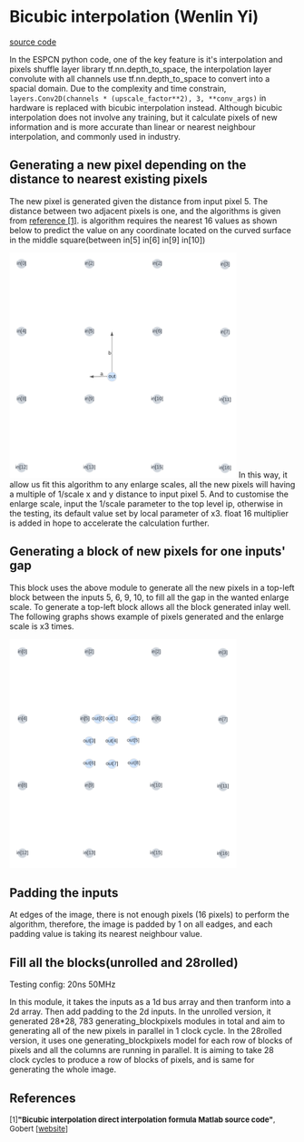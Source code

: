 # Bicubic interpolation (Wenlin Yi)

[source code](https://github.com/Weeblin/FPGA-Consultancy/tree/weeblin_bicubic_interpolation)

In the ESPCN python code, one of the key feature is it's interpolation and pixels shuffle layer library tf.nn.depth_to_space, the interpolation layer convolute with all channels use tf.nn.depth_to_space to convert into a spacial domain. Due to the complexity and time constrain, ```layers.Conv2D(channels * (upscale_factor**2), 3, **conv_args)``` in hardware is replaced with bicubic interpolation instead. Although bicubic interpolation does not involve any training, but it calculate pixels of new information and is more accurate than linear or nearest neighbour interpolation, and commonly used in industry. 

## Generating a new pixel depending on the distance to nearest existing pixels

The new pixel is generated given the distance from input pixel 5. The distance between two adjacent pixels is one, and the algorithms is given from [reference [1]](https://github.com/Terrortorpe/FPGA-Consultancy/blob/clean/Super_Resolution_Bicubic_Interpolation_IP/readme.md#references). is algorithm requires the nearest 16 values as shown below to predict the value on any coordinate located on the curved surface in the middle square(between in[5] in[6] in[9] in[10])

<img src="generating_new_pixel.png" alt="generating_new_pixel" width="400"/>
In this way, it allow us fit this algorithm to any enlarge scales, all the new pixels will having a multiple of 1/scale x and y distance to input pixel 5. And to customise the enlarge scale, input the 1/scale parameter to the top level ip, otherwise in the testing, its default value set by local parameter of x3. float 16 multiplier is added in hope to accelerate the calculation further.

## Generating a block of new pixels for one inputs' gap

This block uses the above module to generate all the new pixels in a top-left block between the inputs 5, 6, 9, 10, to fill all the gap in the wanted enlarge scale. To generate a top-left block allows all the block generated inlay well. The following graphs shows example of pixels generated and the enlarge scale is x3 times.

<img src="generating_block.png" alt="generating_block" width="400"/>

## Padding the inputs

At edges of the image, there is not enough pixels (16 pixels) to perform the algorithm, therefore, the image is padded by 1 on all eadges, and each padding value is taking its nearest neighbour value.

## Fill all the blocks(unrolled and 28rolled)

Testing config: 20ns 50MHz

In this module, it takes the inputs as a 1d bus array and then tranform into a 2d array. Then add padding to the 2d inputs. In the unrolled version, it generated 28*28, 783 generating_blockpixels modules in total and aim to generating all of the new pixels in parallel in 1 clock cycle. In the 28rolled version, it uses one generating_blockpixels model for each row of blocks of pixels and all the columns are running in parallel. It is aiming to take 28 clock cycles to produce a row of blocks of pixels, and is same for generating the whole image.

## References
<font size = 2>
  
[1]**"Bicubic interpolation direct interpolation formula Matlab source code"**, Gobert [[website]](https://uk.mathworks.com/matlabcentral/answers/405846-bicubic-interpolation-direct-interpolation-formula-matlab-source-code)
